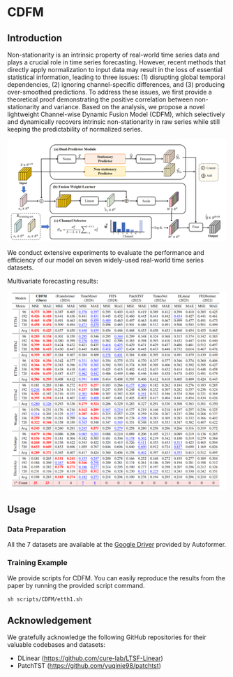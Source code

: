 # CDFM

## Introduction
Non-stationarity is an intrinsic property of real-world time series data and plays a crucial role in time series forecasting. However, recent methods that directly apply normalization to input data may result in the loss of essential statistical information, leading to three issues: (1) disrupting global temporal dependencies, (2) ignoring channel-specific differences, and (3) producing over-smoothed predictions.
To address these issues, we first provide a theoretical proof demonstrating the positive correlation between non-stationarity and variance.
Based on the analysis, we propose a novel lightweight Channel-wise Dynamic Fusion Model (CDFM), which selectively and dynamically recovers intrinsic non-stationarity in raw series while still keeping the predictability of normalized series.

![framework](fig/framework.jpg)

We conduct extensive experiments to evaluate the performance and efficiency of our model on seven widely-used real-world time series datasets.

Multivariate forecasting results:

![predictions](fig/predictions.jpg)

## Usage

### Data Preparation

All the 7 datasets are available at the [Google Driver](https://drive.google.com/drive/folders/1ZOYpTUa82_jCcxIdTmyr0LXQfvaM9vIy) provided by Autoformer.


### Training Example

We provide scripts for CDFM. You can easily reproduce the results from the paper by running the provided script command.

```
sh scripts/CDFM/etth1.sh
```

## Acknowledgement
We gratefully acknowledge the following GitHub repositories for their valuable codebases and datasets:
- DLinear (https://github.com/cure-lab/LTSF-Linear)
- PatchTST (https://github.com/yuqinie98/patchtst)